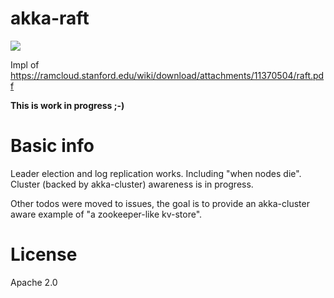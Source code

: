 akka-raft
=========

<a href="https://travis-ci.org/ktoso/akka-raft"><img src="https://travis-ci.org/ktoso/akka-raft.png"/></a>

Impl of https://ramcloud.stanford.edu/wiki/download/attachments/11370504/raft.pdf

**This is work in progress ;-)**

Basic info
===========

Leader election and log replication works. Including "when nodes die".
Cluster (backed by akka-cluster) awareness is in progress.

Other todos were moved to issues, the goal is to provide an akka-cluster aware example of "a zookeeper-like kv-store".

License
=======

Apache 2.0
